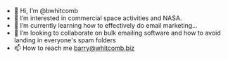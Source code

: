 - 👋 Hi, I’m @bwhitcomb
- 👀 I’m interested in commercial space activities and NASA.
- 🌱 I’m currently learning how to effectively do email marketing...
- 💞️ I’m looking to collaborate on bulk emailing software and how to avoid landing in everyone's spam folders
- 📫 How to reach me barry@whitcomb.biz

<!---
bwhitcomb/bwhitcomb is a ✨ special ✨ repository because its `README.md` (this file) appears on your GitHub profile.
You can click the Preview link to take a look at your changes.
--->
